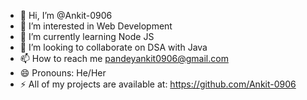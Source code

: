 - 👋 Hi, I’m @Ankit-0906
- 👀 I’m interested in Web Development
- 🌱 I’m currently learning Node JS
- 💞️ I’m looking to collaborate on DSA with Java
- 📫 How to reach me pandeyankit0906@gmail.com
- 😄 Pronouns: He/Her
- ⚡ All of my projects are available at: https://github.com/Ankit-0906

<!---
Ankit-0906/Ankit-0906 is a ✨ special ✨ repository because its `README.md` (this file) appears on your GitHub profile.
You can click the Preview link to take a look at your changes.
--->
